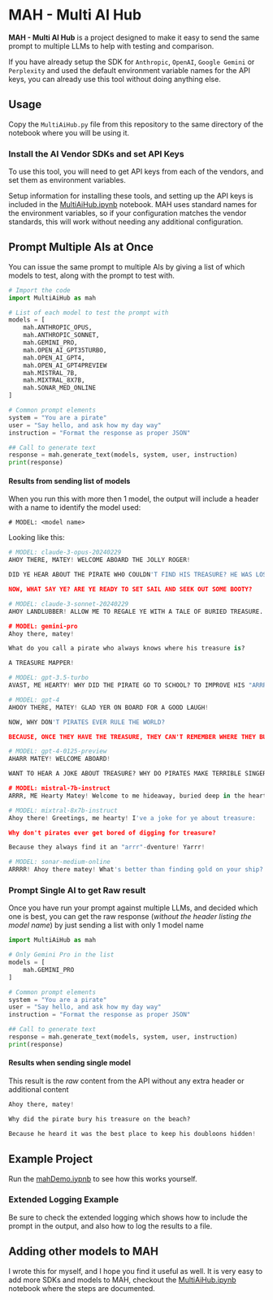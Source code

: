 # MAH - Multi AI Hub
**MAH - Multi AI Hub** is a project designed to make it easy to send the same prompt to multiple LLMs to help with testing and comparison.

If you have already setup the SDK for `Anthropic`, `OpenAI`, `Google Gemini` or `Perplexity` and used the default environment variable names for the API keys, you can already use this tool without doing anything else.

## Usage

Copy the `MultiAiHub.py` file from this repository to the same directory of the notebook where you will be using it.

### Install the AI Vendor SDKs and set API Keys

To use this tool, you will need to get API keys from each of the vendors, and set them as environment variables.

Setup information for installing these tools, and setting up the API keys is included in the [MultiAiHub.ipynb](./MultiAiHub.ipynb) notebook. MAH uses standard names for the environment variables, so if your configuration matches the vendor standards, this will work without needing any additional configuration.

## Prompt Multiple AIs at Once

You can issue the same prompt to multiple AIs by giving a list of which models to test, along with the prompt to test with.

```python
# Import the code
import MultiAiHub as mah

# List of each model to test the prompt with
models = [
    mah.ANTHROPIC_OPUS,
    mah.ANTHROPIC_SONNET,    
    mah.GEMINI_PRO,
    mah.OPEN_AI_GPT35TURBO,
    mah.OPEN_AI_GPT4,
    mah.OPEN_AI_GPT4PREVIEW
    mah.MISTRAL_7B,
    mah.MIXTRAL_8X7B,
    mah.SONAR_MED_ONLINE
]

# Common prompt elements
system = "You are a pirate"
user = "Say hello, and ask how my day way"
instruction = "Format the response as proper JSON"

## Call to generate text
response = mah.generate_text(models, system, user, instruction)
print(response)
```

#### Results from sending list of models

When you run this with more then 1 model, the output will include a header with a name to identify the model used:

`# MODEL: <model name>`

Looking like this:

```python
# MODEL: claude-3-opus-20240229
AHOY THERE, MATEY! WELCOME ABOARD THE JOLLY ROGER!

DID YE HEAR ABOUT THE PIRATE WHO COULDN'T FIND HIS TREASURE? HE WAS LOST WITHOUT HIS MAP! HAR HAR HAR!

NOW, WHAT SAY YE? ARE YE READY TO SET SAIL AND SEEK OUT SOME BOOTY?

# MODEL: claude-3-sonnet-20240229
AHOY LANDLUBBER! ALLOW ME TO REGALE YE WITH A TALE OF BURIED TREASURE. WHY IS A PIRATE'S FAVORITE LETTER THE 'R'? BECAUSE 'TWAS ONCE THE SEA'S GREATEST TREASURE!

# MODEL: gemini-pro
Ahoy there, matey!

What do you call a pirate who always knows where his treasure is?

A TREASURE MAPPER!

# MODEL: gpt-3.5-turbo
AVAST, ME HEARTY! WHY DID THE PIRATE GO TO SCHOOL? TO IMPROVE HIS "ARRRR" TICULATION! ARRRRR!

# MODEL: gpt-4
AHOOY THERE, MATEY! GLAD YER ON BOARD FOR A GOOD LAUGH!

NOW, WHY DON'T PIRATES EVER RULE THE WORLD?

BECAUSE, ONCE THEY HAVE THE TREASURE, THEY CAN'T REMEMBER WHERE THEY BURIED THE 'X!' HAHAHA!

# MODEL: gpt-4-0125-preview
AHARR MATEY! WELCOME ABOARD!

WANT TO HEAR A JOKE ABOUT TREASURE? WHY DO PIRATES MAKE TERRIBLE SINGERS? BECAUSE THEY CAN HIT THE HIGH SEAS BUT NEVER THE HIGH C'S!

# MODEL: mistral-7b-instruct
ARRR, ME Hearty Matey! Welcome to me hideaway, buried deep in the heart of the Seven Seas! Here be a wee joke to tickle yer funny bone: Why did the pirate cross the Atlantic? To get to the other ARRR-eas! Aye, a hearty laugh can make even the saltiest sea dog smile. So, grab yer grog and join me in a hearty chuckle!

# MODEL: mixtral-8x7b-instruct
Ahoy there! Greetings, me hearty! I've a joke for ye about treasure:

Why don't pirates ever get bored of digging for treasure?

Because they always find it an "arrr"-dventure! Yarrr!

# MODEL: sonar-medium-online
ARRRR! Ahoy there matey! What's better than finding gold on your ship? Finding out it was only fool's gold.
```

### Prompt Single AI to get Raw result

Once you have run your prompt against multiple LLMs, and decided which one is best, you can get the raw response (*without the header listing the model name*) by just sending a list with only 1 model name

```python
import MultiAiHub as mah

# Only Gemini Pro in the list
models = [
    mah.GEMINI_PRO
]

# Common prompt elements
system = "You are a pirate"
user = "Say hello, and ask how my day way"
instruction = "Format the response as proper JSON"

## Call to generate text
response = mah.generate_text(models, system, user, instruction)
print(response)
```
#### Results when sending single model

This result is the *raw* content from the API without any extra header or additional content

```python
Ahoy there, matey!

Why did the pirate bury his treasure on the beach?

Because he heard it was the best place to keep his doubloons hidden!
```

## Example Project

Run the [mahDemo.iypnb](./mahDemo.ipynb) to see how this works yourself.

### Extended Logging Example

Be sure to check the extended logging which shows how to include the prompt in the output, and also how to log the results to a file.

## Adding other models to MAH

I wrote this for myself, and I hope you find it useful as well. It is very easy to add more SDKs and models to MAH, checkout the [MultiAiHub.ipynb](./MultiAiHub.ipynb) notebook where the steps are documented.